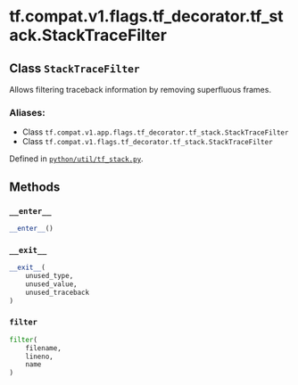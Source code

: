 <div itemscope itemtype="http://developers.google.com/ReferenceObject">
<meta itemprop="name" content="tf.compat.v1.flags.tf_decorator.tf_stack.StackTraceFilter" />
<meta itemprop="path" content="Stable" />
<meta itemprop="property" content="__enter__"/>
<meta itemprop="property" content="__exit__"/>
<meta itemprop="property" content="filter"/>
</div>

# tf.compat.v1.flags.tf_decorator.tf_stack.StackTraceFilter

## Class `StackTraceFilter`

Allows filtering traceback information by removing superfluous frames.



### Aliases:

* Class `tf.compat.v1.app.flags.tf_decorator.tf_stack.StackTraceFilter`
* Class `tf.compat.v1.flags.tf_decorator.tf_stack.StackTraceFilter`



Defined in [`python/util/tf_stack.py`](/code/stable/tensorflow/python/util/tf_stack.py).

<!-- Placeholder for "Used in" -->


## Methods

<h3 id="__enter__"><code>__enter__</code></h3>

``` python
__enter__()
```




<h3 id="__exit__"><code>__exit__</code></h3>

``` python
__exit__(
    unused_type,
    unused_value,
    unused_traceback
)
```




<h3 id="filter"><code>filter</code></h3>

``` python
filter(
    filename,
    lineno,
    name
)
```






